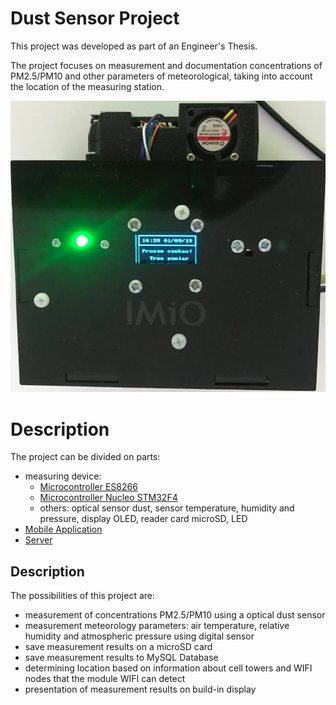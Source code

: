 # Dust Sensor Project
This project was developed as part of an Engineer's Thesis.

The project focuses on measurement and documentation concentrations of PM2.5/PM10 and other parameters of meteorological, taking into account the location of the measuring station.  

<kbd>![Alt text](images/device.png)</kbd>

# Description 
The project can be divided on parts:
* measuring device:
  - [Microcontroller ES8266](https://github.com/TomWaks/esp8266-dust-sensor-project)
  - [Microcontroller Nucleo STM32F4](https://github.com/TomWaks/stm32-dust-sensor-project)
  - others: optical sensor dust, sensor temperature, humidity and pressure, display OLED, reader card microSD, LED
* [Mobile Application](https://github.com/TomWaks/android-dust-sensor-project)
* [Server](https://github.com/TomWaks/server-dust-sensor-project)

## Description
The possibilities of this project are:
- measurement of concentrations PM2.5/PM10 using a optical dust sensor
- measurement meteorology parameters: air temperature, relative humidity and atmospheric pressure using digital sensor
- save measurement results on a microSD card
- save measurement results to MySQL Database
- determining location based on information about cell towers and WIFI nodes that the module WIFI can detect
- presentation of measurement results on build-in display
